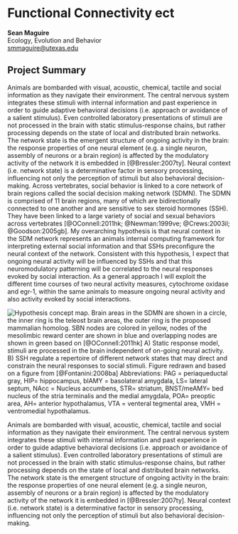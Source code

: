 # Functional Connectivity ect

**Sean Maguire**  
Ecology, Evolution and Behavior  
[smmaguire@utexas.edu](mailto:smmaguire@utexas.edu)

## Project Summary
Animals are bombarded with visual, acoustic, chemical, tactile and social information as they navigate their environment. The central nervous system integrates these stimuli with internal information and past experience in order to guide adaptive behavioral decisions (i.e. approach or avoidance of a salient stimulus). Even controlled laboratory presentations of stimuli are not processed in the brain with static stimulus-response chains, but rather processing depends on the state of local and distributed brain networks. The network state is the emergent structure of ongoing activity in the brain: the response properties of one neural element (e.g. a single neuron, assembly of neurons or a brain region) is affected by the modulatory activity of the network it is embedded in [@Bressler:2007ty]. Neural context (i.e. network state) is a determinative factor in sensory processing, influencing not only the perception of stimuli but also behavioral decision-making.
Across vertebrates, social behavior is linked to a core network of brain regions called the social decision making network (SDMN). The SDMN is comprised of 11 brain regions, many of which are bidirectionally connected to one another and are sensitive to sex steroid hormones (SSH). They have been linked to a large variety of social and sexual behaviors across vertebrates [@OConnell:2011hk; @Newman:1999ve; @Crews:2003il; @Goodson:2005gb].
My overarching hypothesis is that neural context in the SDM network represents an animals internal computing framework for interpreting external social information and that SSHs preconfigure the neural context of the network. Consistent with this hypothesis, I expect that ongoing neural activity will be influenced by SSHs and that this neuromodulatory patterning will be correlated to the neural responses evoked by social interaction. As a general approach I will exploit the different time courses of two neural activity measures, cytochrome oxidase and egr-1, within the same animals to measure ongoing neural activity and also activity evoked by social interactions.

![Hypothesis concept map. Brain areas in the SDMN are shown in a circle, the inner ring is the teleost brain areas, the outer ring is the proposed mammalian homolog. SBN nodes are colored in yellow, nodes of the mesolimbic reward center are shown in blue and overlapping nodes are shown in green based on [@OConnell:2011hk]  A) Static response model, stimuli are processed in the brain independent of on-going neural activity. B) SSH regulate a repertoire of different network states that may direct and constrain the neural responses to social stimuli. Figure redrawn and based on a figure from [@Fontanini:2008ba] Abbreviations: PAG = periaqueductal gray, HIP= hippocampus, blAMY = basolateral amygdala, LS= lateral septum, NAcc = Nucleus accumbens, STR= striatum, BNST/meAMY= bed nucleus of the stria terminalis and the medial amygdala, POA= preoptic area, AH= anterior hypothalamus, VTA = venteral tegmental area, VMH = ventromedial hypothalamus.](circle_diagram.png) 

Animals are bombarded with visual, acoustic, chemical, tactile and social information as they navigate their environment. The central nervous system integrates these stimuli with internal information and past experience in order to guide adaptive behavioral decisions (i.e. approach or avoidance of a salient stimulus). Even controlled laboratory presentations of stimuli are not processed in the brain with static stimulus-response chains, but rather processing depends on the state of local and distributed brain networks. The network state is the emergent structure of ongoing activity in the brain: the response properties of one neural element (e.g. a single neuron, assembly of neurons or a brain region) is affected by the modulatory activity of the network it is embedded in [@Bressler:2007ty]. Neural context (i.e. network state) is a determinative factor in sensory processing, influencing not only the perception of stimuli but also behavioral decision-making.